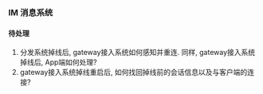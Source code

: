 ### IM 消息系统

#### 待处理
1. 分发系统掉线后, gateway接入系统如何感知并重连. 同样, gateway接入系统掉线后, App端如何处理?
2. gateway接入系统掉线重启后, 如何找回掉线前的会话信息以及与客户端的连接?
